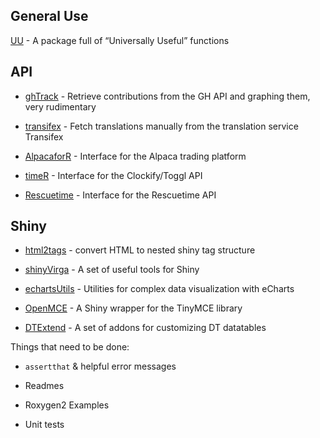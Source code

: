 
## General Use

[UU](https://github.com/yogat3ch/UU) - A package full of “Universally Useful” functions


## API
- [ghTrack](https://github.com/yogat3ch/ghTrack) - Retrieve contributions from the GH API and graphing them, very rudimentary

- [transifex](https://github.com/yogat3ch/transifex) - Fetch translations manually from the translation service Transifex

- [AlpacaforR](https://github.com/yogat3ch/AlpacaforR) - Interface for the Alpaca trading platform

- [timeR](https://github.com/yogat3ch/timeR) - Interface for the Clockify/Toggl API

- [Rescuetime](https://github.com/yogat3ch/Rescuetime) - Interface for the Rescuetime API



## Shiny

- [html2tags](https://github.com/yogat3ch/html2tags) - convert HTML to nested shiny tag structure

- [shinyVirga](https://github.com/yogat3ch/shinyVirga) - A set of useful tools for Shiny

- [echartsUtils](https://github.com/yogat3ch/echartsUtils) - Utilities for complex data visualization with eCharts

- [OpenMCE](https://github.com/yogat3ch/OpenMCE) - A Shiny wrapper for the TinyMCE library

- [DTExtend](https://github.com/yogat3ch/DTExtend) - A set of addons for customizing DT datatables 

  

Things that need to be done:

-  `assertthat` & helpful error messages

- Readmes

- Roxygen2 Examples

- Unit tests
